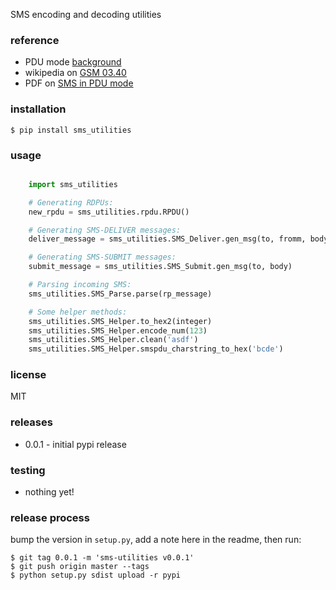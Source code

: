 SMS encoding and decoding utilities


### reference
* PDU mode [background](http://www.gsm-modem.de/sms-pdu-mode.html)
* wikipedia on [GSM 03.40](http://en.wikipedia.org/wiki/GSM_03.40)
* PDF on [SMS in PDU mode](http://read.pudn.com/downloads122/doc/520173/SMS_PDU-mode.PDF)



### installation

```shell
$ pip install sms_utilities
```



### usage

```python

    import sms_utilities

    # Generating RDPUs:
    new_rpdu = sms_utilities.rpdu.RPDU()

    # Generating SMS-DELIVER messages:
    deliver_message = sms_utilities.SMS_Deliver.gen_msg(to, fromm, body)

    # Generating SMS-SUBMIT messages:
    submit_message = sms_utilities.SMS_Submit.gen_msg(to, body)

    # Parsing incoming SMS:
    sms_utilities.SMS_Parse.parse(rp_message)

    # Some helper methods:
    sms_utilities.SMS_Helper.to_hex2(integer)
    sms_utilities.SMS_Helper.encode_num(123)
    sms_utilities.SMS_Helper.clean('asdf')
    sms_utilities.SMS_Helper.smspdu_charstring_to_hex('bcde')
```



### license
MIT



### releases
* 0.0.1 - initial pypi release



### testing
* nothing yet!



### release process
bump the version in `setup.py`, add a note here in the readme, then run:

```shell
$ git tag 0.0.1 -m 'sms-utilities v0.0.1'
$ git push origin master --tags
$ python setup.py sdist upload -r pypi
```
